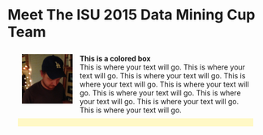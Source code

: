 Meet The ISU 2015 Data Mining Cup Team
======================================
<!--
This is the team picture page. 
I know that I am bad with names and faces, and I imagine some of you are too. 
The idea here is that making this page will be a fun exercise to get used to editing documents on github
and to help us get to know each other.

So - the idea is this:

Add a picture to the team_pics folder, and edit the following template:

<a href="./team_pics/YOUR_PICTURE_FILE" 
   style="clear: left; float: left; margin-bottom: 1em; margin-right: 1em; overflow: hidden">
<img border="0"  src="./team_pics/YOUR_PICTURE_FILE" width="100"/></a><br/><br/>
<div style="background-color: #FFF8C6; margin-left: 20px; margin-right: 20px; padding-bottom: 8px; padding-left: 8px; padding-right: 8px; padding-top: 8px;">
<b>YOUR_NAME (YOUR_DEPT)</b><br/>
Two Facts and a Falsehood
<ol type = "1">
   <li>FACT_1</li>
   <li>FACT_2</li>
   <li>FACT_3</li>
</ol>

<p style="width: 500px;">
<img src="./team_pics/ian.jpg" style="float: right; overflow: hidden"/>
This is some text
</p> 
</div>

The parts you need to edit are LIKE_THIS
-->
<div style="margin-left: 20px; margin-right: 20px; padding-bottom: 8px; padding-left: 8px; padding-right: 8px; padding-top: 8px;">
<a href = "./team_pic/ian.jpg" style="clear: left; float: left; margin-bottom: 1em; margin-right: 1em;">
   <img border="0"  src="./team_pics/ian.jpg" width="100"/>
</a>
<b>This is a colored box</b>
<br/>
This is where your text will go. This is where your text will go. This is where your text will go. This is where your text will go. This is where your text will go. This is where your text will go. This is where your text will go. This is where your text will go. This is where your text will go.
</div>


<div style="background-color: #FFF8C6; margin-left: 20px; margin-right: 20px; padding-bottom: 8px; padding-left: 8px; padding-right: 8px; padding-top: 8px;">

<!--
<a href="./team_pics/alex.jpg" style="clear: left; float: left; margin-bottom: 1em; margin-right: 1em; overflow: hidden"><img border="0"  src="./team_pics/alex.jpg" width="100"/></a><br/><br/>
<b>Alex Shum (STAT)</b><br/>
Two Facts and a Falsehood
<ul>
   <li>This fact is true.</li>
   <li>This fact is false.</li>
   <li>This is a fact</li>
</ul>
</div>
-->
